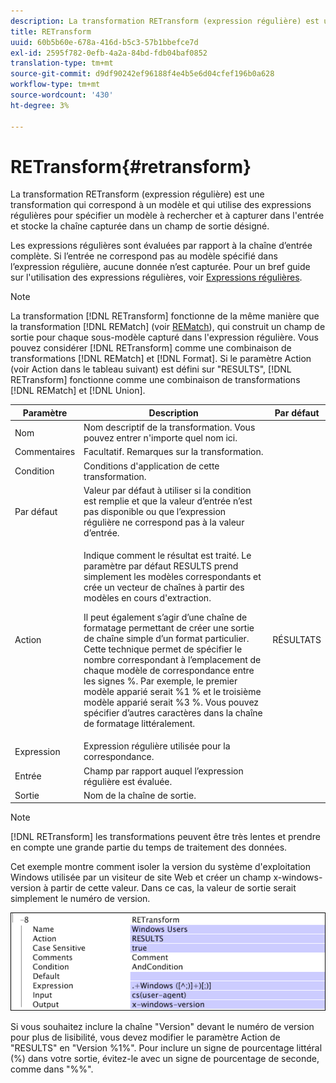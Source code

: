 ```yaml
---
description: La transformation RETransform (expression régulière) est une transformation qui correspond à un modèle et qui utilise des expressions régulières pour spécifier un modèle à rechercher et à capturer dans l'entrée et stocke la chaîne capturée dans un champ de sortie désigné.
title: RETransform
uuid: 60b5b60e-678a-416d-b5c3-57b1bbefce7d
exl-id: 2595f782-0efb-4a2a-84bd-fdb04baf0852
translation-type: tm+mt
source-git-commit: d9df90242ef96188f4e4b5e6d04cfef196b0a628
workflow-type: tm+mt
source-wordcount: '430'
ht-degree: 3%

---
```


# RETransform{#retransform}

La transformation RETransform (expression régulière) est une transformation qui correspond à un modèle et qui utilise des expressions régulières pour spécifier un modèle à rechercher et à capturer dans l&#39;entrée et stocke la chaîne capturée dans un champ de sortie désigné.

Les expressions régulières sont évaluées par rapport à la chaîne d’entrée complète. Si l’entrée ne correspond pas au modèle spécifié dans l’expression régulière, aucune donnée n’est capturée. Pour un bref guide sur l&#39;utilisation des expressions régulières, voir [Expressions régulières](../../../../../home/c-dataset-const-proc/c-reg-exp.md#concept-070077baa419475094ef0469e92c5b9c).

>[!NOTE]
>
>La transformation [!DNL RETransform] fonctionne de la même manière que la transformation [!DNL REMatch] (voir [REMatch](../../../../../home/c-dataset-const-proc/c-data-trans/c-transf-types/c-standard-transf/c-rematch.md#concept-7f0b1caad1df46aabef4448f88261a8e)), qui construit un champ de sortie pour chaque sous-modèle capturé dans l&#39;expression régulière. Vous pouvez considérer [!DNL RETransform] comme une combinaison de transformations [!DNL REMatch] et [!DNL Format]. Si le paramètre Action (voir Action dans le tableau suivant) est défini sur &quot;RESULTS&quot;, [!DNL RETransform] fonctionne comme une combinaison de transformations [!DNL REMatch] et [!DNL Union].

<table id="table_51B7342E6A5E4E31913BD0F6A6ACC424"> 
 <thead> 
  <tr> 
   <th colname="col1" class="entry"> Paramètre </th> 
   <th colname="col2" class="entry"> Description </th> 
   <th colname="col3" class="entry"> Par défaut </th> 
  </tr> 
 </thead>
 <tbody> 
  <tr> 
   <td colname="col1"> Nom </td> 
   <td colname="col2"> Nom descriptif de la transformation. Vous pouvez entrer n'importe quel nom ici. </td> 
   <td colname="col3"></td> 
  </tr> 
  <tr> 
   <td colname="col1"> Commentaires </td> 
   <td colname="col2"> Facultatif. Remarques sur la transformation. </td> 
   <td colname="col3"></td> 
  </tr> 
  <tr> 
   <td colname="col1"> Condition </td> 
   <td colname="col2"> Conditions d'application de cette transformation. </td> 
   <td colname="col3"></td> 
  </tr> 
  <tr> 
   <td colname="col1"> Par défaut </td> 
   <td colname="col2"> Valeur par défaut à utiliser si la condition est remplie et que la valeur d’entrée n’est pas disponible ou que l’expression régulière ne correspond pas à la valeur d’entrée. </td> 
   <td colname="col3"></td> 
  </tr> 
  <tr> 
   <td colname="col1"> Action </td> 
   <td colname="col2"> <p>Indique comment le résultat est traité. Le paramètre par défaut RESULTS prend simplement les modèles correspondants et crée un vecteur de chaînes à partir des modèles en cours d'extraction. </p> <p> Il peut également s’agir d’une chaîne de formatage permettant de créer une sortie de chaîne simple d’un format particulier. Cette technique permet de spécifier le nombre correspondant à l’emplacement de chaque modèle de correspondance entre les signes %. Par exemple, le premier modèle apparié serait %1 % et le troisième modèle apparié serait %3 %. Vous pouvez spécifier d’autres caractères dans la chaîne de formatage littéralement. </p> </td> 
   <td colname="col3"> RÉSULTATS </td> 
  </tr> 
  <tr> 
   <td colname="col1"> Expression </td> 
   <td colname="col2"> Expression régulière utilisée pour la correspondance. </td> 
   <td colname="col3"></td> 
  </tr> 
  <tr> 
   <td colname="col1"> Entrée </td> 
   <td colname="col2"> Champ par rapport auquel l’expression régulière est évaluée. </td> 
   <td colname="col3"></td> 
  </tr> 
  <tr> 
   <td colname="col1"> Sortie </td> 
   <td colname="col2"> Nom de la chaîne de sortie. </td> 
   <td colname="col3"></td> 
  </tr> 
 </tbody> 
</table>

>[!NOTE]
>
>[!DNL RETransform] les transformations peuvent être très lentes et prendre en compte une grande partie du temps de traitement des données.

Cet exemple montre comment isoler la version du système d&#39;exploitation Windows utilisée par un visiteur de site Web et créer un champ x-windows-version à partir de cette valeur. Dans ce cas, la valeur de sortie serait simplement le numéro de version.

![](assets/cfg_TransformationType_RegularExpression.png)

Si vous souhaitez inclure la chaîne &quot;Version&quot; devant le numéro de version pour plus de lisibilité, vous devez modifier le paramètre Action de &quot;RESULTS&quot; en &quot;Version %1%&quot;. Pour inclure un signe de pourcentage littéral (%) dans votre sortie, évitez-le avec un signe de pourcentage de seconde, comme dans &quot;%%&quot;.
